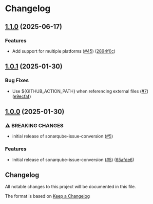 # Changelog

## [1.1.0](https://github.com/philips-software/sonarqube-issue-conversion/compare/v1.0.1...v1.1.0) (2025-06-17)


### Features

* Add support for multiple platforms ([#45](https://github.com/philips-software/sonarqube-issue-conversion/issues/45)) ([2894f0c](https://github.com/philips-software/sonarqube-issue-conversion/commit/2894f0c86f668db44ed1edbab4121f86b75f5b1b))

## [1.0.1](https://github.com/philips-software/sonarqube-issue-conversion/compare/v1.0.0...v1.0.1) (2025-01-30)


### Bug Fixes

* Use ${GITHUB_ACTION_PATH} when referencing external files ([#7](https://github.com/philips-software/sonarqube-issue-conversion/issues/7)) ([e9ecfaf](https://github.com/philips-software/sonarqube-issue-conversion/commit/e9ecfaf76683d16544ae6e255c67c9746ee072ae))

## [1.0.0](https://github.com/philips-software/sonarqube-issue-conversion/compare/v0.0.1...v1.0.0) (2025-01-30)


### ⚠ BREAKING CHANGES

* initial release of sonarqube-issue-conversion ([#5](https://github.com/philips-software/sonarqube-issue-conversion/issues/5))

### Features

* Initial release of sonarqube-issue-conversion ([#5](https://github.com/philips-software/sonarqube-issue-conversion/issues/5)) ([65afde6](https://github.com/philips-software/sonarqube-issue-conversion/commit/65afde6ac4e77f3b6516b69c4d523b864f243e78))

## Changelog

All notable changes to this project will be documented in this file.


The format is based on [Keep a Changelog](http://keepachangelog.com/en/1.0.0/)
